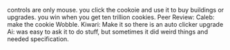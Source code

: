 controls are only mouse. you click the cookoie and use it to buy buildings or upgrades. you win when you get ten trillion cookies.
Peer Review:
Caleb: make the cookie Wobble.
Kiwari: Make it so there is an auto clicker upgrade
Ai:
was easy to ask it to do stuff,
but sometimes it did weird things and needed specification.
